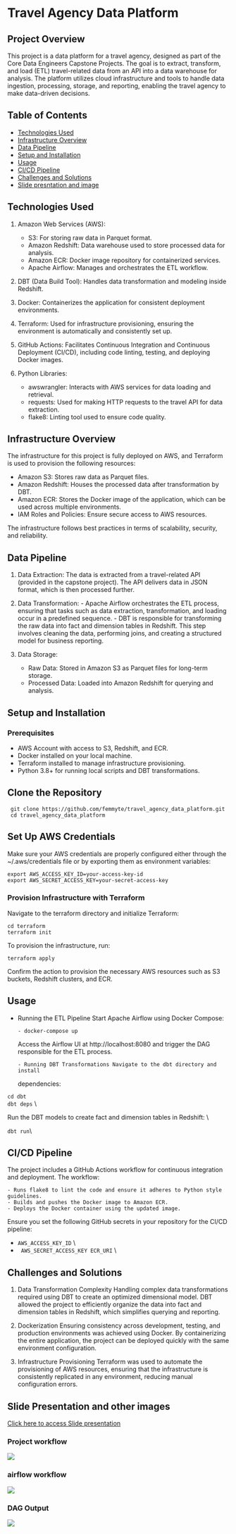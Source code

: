# Travel Agency Data Platform

## Project Overview

This project is a data platform for a travel agency, designed as part of the
Core Data Engineers Capstone Projects. The goal is to extract, transform, and
load (ETL) travel-related data from an API into a data warehouse for analysis.
The platform utilizes cloud infrastructure and tools to handle data ingestion,
processing, storage, and reporting, enabling the travel agency to make
data-driven decisions.

## Table of Contents

-   [Technologies Used](#technologies-used)
-   [Infrastructure Overview](#infrastructure-overview)
-   [Data Pipeline](#data-pipeline)
-   [Setup and Installation](#setup-and-installation)
-   [Usage](#usage)
-   [CI/CD Pipeline](#cicd-pipeline)
-   [Challenges and Solutions](#challenges-and-solutions)
-   [Slide presntation and image](#slide-presentation-and-other-images)

## Technologies Used

1.  Amazon Web Services (AWS):

    -   S3: For storing raw data in Parquet format.
    -   Amazon Redshift: Data warehouse used to store processed data for
        analysis.
    -   Amazon ECR: Docker image repository for containerized services.
    -   Apache Airflow: Manages and orchestrates the ETL workflow.

2.  DBT (Data Build Tool): Handles data transformation and modeling inside
    Redshift.

3.  Docker: Containerizes the application for consistent deployment
    environments.

4.  Terraform: Used for infrastructure provisioning, ensuring the environment is
    automatically and consistently set up.

5.  GitHub Actions: Facilitates Continuous Integration and Continuous Deployment
    (CI/CD), including code linting, testing, and deploying Docker images.

6.  Python Libraries:
    -   awswrangler: Interacts with AWS services for data loading and retrieval.
    -   requests: Used for making HTTP requests to the travel API for data
        extraction.
    -   flake8: Linting tool used to ensure code quality.

## Infrastructure Overview

The infrastructure for this project is fully deployed on AWS, and Terraform is
used to provision the following resources:

-   Amazon S3: Stores raw data as Parquet files.
-   Amazon Redshift: Houses the processed data after transformation by DBT.
-   Amazon ECR: Stores the Docker image of the application, which can be used
    across multiple environments.
-   IAM Roles and Policies: Ensure secure access to AWS resources.

The infrastructure follows best practices in terms of scalability, security, and
reliability.

## Data Pipeline

1. Data Extraction: The data is extracted from a travel-related API (provided in
   the capstone project). The API delivers data in JSON format, which is then
   processed further.

2. Data Transformation: - Apache Airflow orchestrates the ETL process, ensuring
   that tasks such as data extraction, transformation, and loading occur in a
   predefined sequence. - DBT is responsible for transforming the raw data into
   fact and dimension tables in Redshift. This step involves cleaning the data,
   performing joins, and creating a structured model for business reporting.
3. Data Storage:

    - Raw Data: Stored in Amazon S3 as Parquet files for long-term storage.
    - Processed Data: Loaded into Amazon Redshift for querying and analysis.

## Setup and Installation

### Prerequisites

-   AWS Account with access to S3, Redshift, and ECR.
-   Docker installed on your local machine.
-   Terraform installed to manage infrastructure provisioning.
-   Python 3.8+ for running local scripts and DBT transformations.

## Clone the Repository

` git clone https://github.com/femmyte/travel_agency_data_platform.git`\
 ` cd travel_agency_data_platform`

## Set Up AWS Credentials

Make sure your AWS credentials are properly configured either through the
~/.aws/credentials file or by exporting them as environment variables:

`export AWS_ACCESS_KEY_ID=your-access-key-id`\
`export AWS_SECRET_ACCESS_KEY=your-secret-access-key`

### Provision Infrastructure with Terraform

Navigate to the terraform directory and initialize Terraform:

`cd terraform` \
`terraform init`

To provision the infrastructure, run:

`terraform apply`

Confirm the action to provision the necessary AWS resources such as S3 buckets,
Redshift clusters, and ECR.

## Usage

-   Running the ETL Pipeline Start Apache Airflow using Docker Compose:

        - docker-compose up

    Access the Airflow UI at http://localhost:8080 and trigger the DAG
    responsible for the ETL process.

        - Running DBT Transformations Navigate to the dbt directory and install

    dependencies:

`cd dbt`\
`dbt deps` \

Run the DBT models to create fact and dimension tables in Redshift: \

`dbt run`\

## CI/CD Pipeline

The project includes a GitHub Actions workflow for continuous integration and
deployment. The workflow:

    - Runs flake8 to lint the code and ensure it adheres to Python style guidelines.
    - Builds and pushes the Docker image to Amazon ECR.
    - Deploys the Docker container using the updated image.

Ensure you set the following GitHub secrets in your repository for the CI/CD
pipeline:

-   `AWS_ACCESS_KEY_ID` \
-   ` AWS_SECRET_ACCESS_KEY ECR_URI` \

## Challenges and Solutions

1. Data Transformation Complexity Handling complex data transformations required
   using DBT to create an optimized dimensional model. DBT allowed the project
   to efficiently organize the data into fact and dimension tables in Redshift,
   which simplifies querying and reporting.

2. Dockerization Ensuring consistency across development, testing, and
   production environments was achieved using Docker. By containerizing the
   entire application, the project can be deployed quickly with the same
   environment configuration.

3. Infrastructure Provisioning Terraform was used to automate the provisioning
   of AWS resources, ensuring that the infrastructure is consistently replicated
   in any environment, reducing manual configuration errors.

## Slide Presentation and other images

[Click here to access Slide presentation](https://docs.google.com/presentation/d/1uNopenxyOTWtMGpPgVXJK9C4btCqFXm4AGOX7Ix9TSc/edit?usp=sharing)

### Project workflow

<img src="./images/workflow.png">

### airflow workflow

 <img src="./images/airflow%20orchestrationpng">

### DAG Output

<img src="./images/DAG%20output.png">
